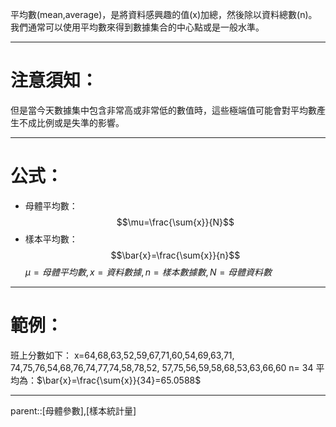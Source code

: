 平均數(mean,average)，是將資料感興趣的值(x)加總，然後除以資料總數(n)。
我們通常可以使用平均數來得到數據集合的中心點或是一般水準。
- - - 
# 注意須知：
但是當今天數據集中包含非常高或非常低的數值時，這些極端值可能會對平均數產生不成比例或是失準的影響。
- - -
# 公式：
- 母體平均數：$$\mu=\frac{\sum{x}}{N}$$
- 樣本平均數：$$\bar{x}=\frac{\sum{x}}{n}$$
$\mu=母體平均數,x=資料數據,n=樣本數據數,N=母體資料數$
- - -
# 範例：
班上分數如下：
x=64,68,63,52,59,67,71,60,54,69,63,71,
74,75,76,54,68,76,74,77,74,58,78,52,
57,75,56,59,58,68,53,63,66,60
n= 34
平均為：$\bar{x}=\frac{\sum{x}}{34}=65.0588$
- - -
parent::[母體參數],[樣本統計量]
